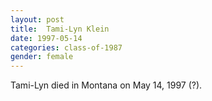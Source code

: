 ```yaml
---
layout: post
title:  Tami-Lyn Klein
date: 1997-05-14
categories: class-of-1987
gender: female
---
```

Tami-Lyn died in Montana on May 14, 1997 (?).
